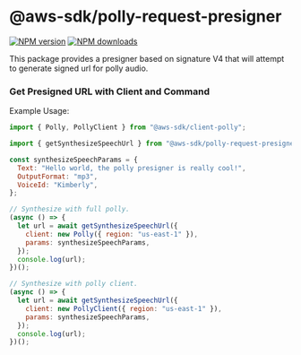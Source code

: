 # @aws-sdk/polly-request-presigner

[![NPM version](https://img.shields.io/npm/v/@aws-sdk/polly-request-presigner/latest.svg)](https://www.npmjs.com/package/@aws-sdk/polly-request-presigner)
[![NPM downloads](https://img.shields.io/npm/dm/@aws-sdk/polly-request-presigner/beta.svg)](https://www.npmjs.com/package/@aws-sdk/polly-request-presigner)

This package provides a presigner based on signature V4 that will attempt to
generate signed url for polly audio.

### Get Presigned URL with Client and Command

Example Usage:

```js
import { Polly, PollyClient } from "@aws-sdk/client-polly";

import { getSynthesizeSpeechUrl } from "@aws-sdk/polly-request-presigner";

const synthesizeSpeechParams = {
  Text: "Hello world, the polly presigner is really cool!",
  OutputFormat: "mp3",
  VoiceId: "Kimberly",
};

// Synthesize with full polly.
(async () => {
  let url = await getSynthesizeSpeechUrl({
    client: new Polly({ region: "us-east-1" }),
    params: synthesizeSpeechParams,
  });
  console.log(url);
})();

// Synthesize with polly client.
(async () => {
  let url = await getSynthesizeSpeechUrl({
    client: new PollyClient({ region: "us-east-1" }),
    params: synthesizeSpeechParams,
  });
  console.log(url);
})();
```
